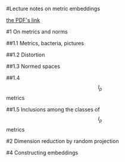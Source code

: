#Lecture notes on metric embeddings

[the PDF's link](http://kam.mff.cuni.cz/~matousek/ba-a4.pdf)

#1 On metrics and norms

##1.1 Metrics, bacteria, pictures

##1.2 Distortion

##1.3 Normed spaces

##1.4 $$l_p$$ metrics

##1.5 Inclusions among the classes of $$l_p$$ metrics

#2 Dimension reduction by random projection

#4 Constructing embeddings
